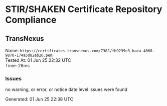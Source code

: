 # STIR/SHAKEN Certificate Repository Compliance

## TransNexus

Name: `https://certificates.transnexus.com/738J/fb9239e3-baea-4068-9870-174a5d82eb26.pem`\
Tested At: 01 Jun 25 22:32 UTC\
Time: 28ms

### Issues

no warning, or error, or notice date level issues were found

Generated: 01 Jun 25 22:38 UTC